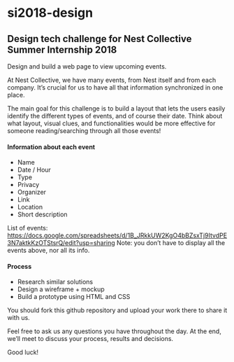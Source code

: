 # si2018-design
## Design tech challenge for Nest Collective Summer Internship 2018

Design and build a web page to view upcoming events. 

At Nest Collective, we have many events, from Nest itself and from each company. It’s crucial for us to have all that information synchronized in one place. 

The main goal for this challenge is to build a layout that lets the users easily identify the different types of events, and of course their date. Think about what layout, visual clues, and functionalities would be more effective for someone reading/searching through all those events!

#### Information about each event
* Name
* Date / Hour
* Type
* Privacy
* Organizer
* Link
* Location
* Short description

List of events: https://docs.google.com/spreadsheets/d/1B_JRkkUW2KgO4bBZsxTj9ItvdPE3N7aktkKzOTStsrQ/edit?usp=sharing
Note: you don’t have to display all the events above, nor all its info.

#### Process
* Research similar solutions
* Design a wireframe + mockup
* Build a prototype using HTML and CSS


You should fork this github repository and upload your work there to share it with us.

Feel free to ask us any questions you have throughout the day. At the end, we’ll meet to discuss your process, results and decisions. 

Good luck!


